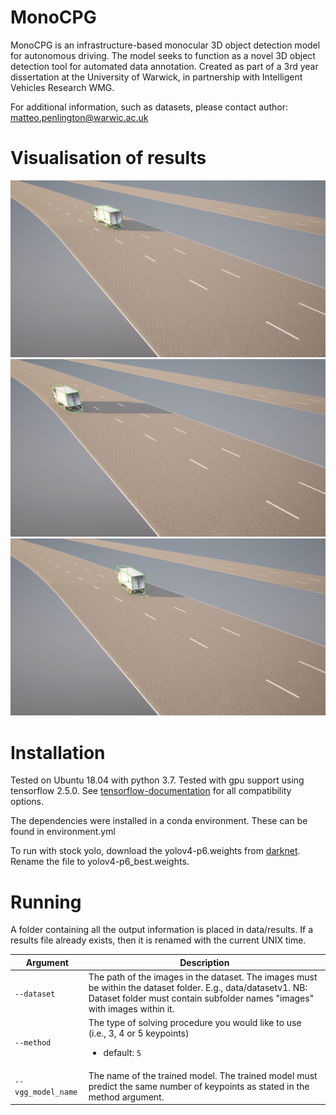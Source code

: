# MonoCPG
MonoCPG is an infrastructure-based monocular 3D object detection model for autonomous driving. The model seeks to function as a novel 3D object detection tool for automated data annotation. Created as part of a 3rd year dissertation at the University of Warwick, in partnership with Intelligent Vehicles Research WMG. 

For additional information, such as datasets, please contact author: matteo.penlington@warwic.ac.uk 


# Visualisation of results
![alt text](https://github.com/matteop65/MonoCPG/blob/main/result_image1.jpg?raw=true)
![alt text](https://github.com/matteop65/MonoCPG/blob/main/result_image2.jpg?raw=true)
![alt text](https://github.com/matteop65/MonoCPG/blob/main/result_image3.jpg?raw=true)

# Installation
Tested on Ubuntu 18.04 with python 3.7. Tested with gpu support using tensorflow 2.5.0. See [tensorflow-documentation](https://www.tensorflow.org/install/source#gpu) for all compatibility options.

The dependencies were installed in a conda environment. These can be found in environment.yml

To run with stock yolo, download the yolov4-p6.weights from [darknet](https://github.com/AlexeyAB/darknet/#pre-trained-models). Rename the file to yolov4-p6_best.weights. 

# Running

A folder containing all the output information is placed in data/results. If a results file already exists, then it is renamed with the current UNIX time. 

| Argument | Description |
| --- | --- |
| `--dataset` | The path of the images in the dataset. The images must be within the dataset folder. E.g., data/datasetv1. NB: Dataset folder must contain subfolder names "images" with images within it. </li></ul> |
| `--method` | The type of solving procedure you would like to use (i.e., 3, 4 or 5 keypoints) <ul><li>default: `5` </li></ul> |
| `--vgg_model_name` | The name of the trained model. The trained model must predict the same number of keypoints as stated in the method argument.|

